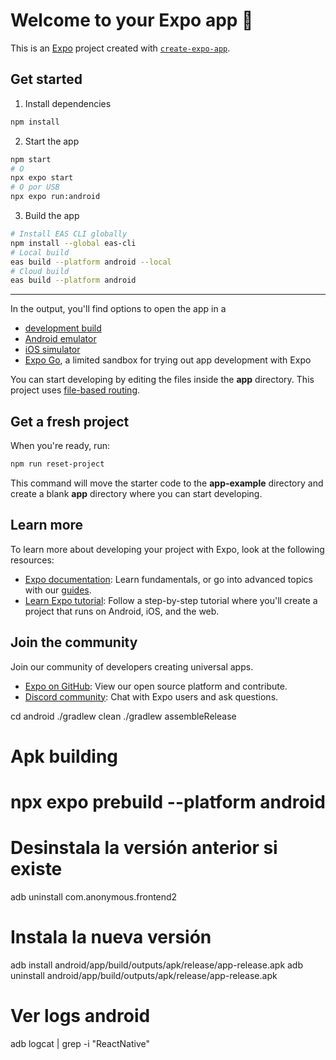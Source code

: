 # Welcome to your Expo app 👋

This is an [Expo](https://expo.dev) project created with [`create-expo-app`](https://www.npmjs.com/package/create-expo-app).

## Get started

1. Install dependencies

```bash
npm install
```

2. Start the app

```bash
npm start
# O
npx expo start
# O por USB
npx expo run:android
```

3. Build the app

```bash
# Install EAS CLI globally
npm install --global eas-cli
# Local build
eas build --platform android --local
# Cloud build
eas build --platform android
```

----

In the output, you'll find options to open the app in a

- [development build](https://docs.expo.dev/develop/development-builds/introduction/)
- [Android emulator](https://docs.expo.dev/workflow/android-studio-emulator/)
- [iOS simulator](https://docs.expo.dev/workflow/ios-simulator/)
- [Expo Go](https://expo.dev/go), a limited sandbox for trying out app development with Expo

You can start developing by editing the files inside the **app** directory. This project uses [file-based routing](https://docs.expo.dev/router/introduction).

## Get a fresh project

When you're ready, run:

```bash
npm run reset-project
```

This command will move the starter code to the **app-example** directory and create a blank **app** directory where you can start developing.

## Learn more

To learn more about developing your project with Expo, look at the following resources:

- [Expo documentation](https://docs.expo.dev/): Learn fundamentals, or go into advanced topics with our [guides](https://docs.expo.dev/guides).
- [Learn Expo tutorial](https://docs.expo.dev/tutorial/introduction/): Follow a step-by-step tutorial where you'll create a project that runs on Android, iOS, and the web.

## Join the community

Join our community of developers creating universal apps.

- [Expo on GitHub](https://github.com/expo/expo): View our open source platform and contribute.
- [Discord community](https://chat.expo.dev): Chat with Expo users and ask questions.

cd android
./gradlew clean
./gradlew assembleRelease

# Apk building 
# npx expo prebuild --platform android
# 

# Desinstala la versión anterior si existe
adb uninstall com.anonymous.frontend2

# Instala la nueva versión
adb install android/app/build/outputs/apk/release/app-release.apk
adb uninstall android/app/build/outputs/apk/release/app-release.apk
# Ver logs android
adb logcat | grep -i "ReactNative"